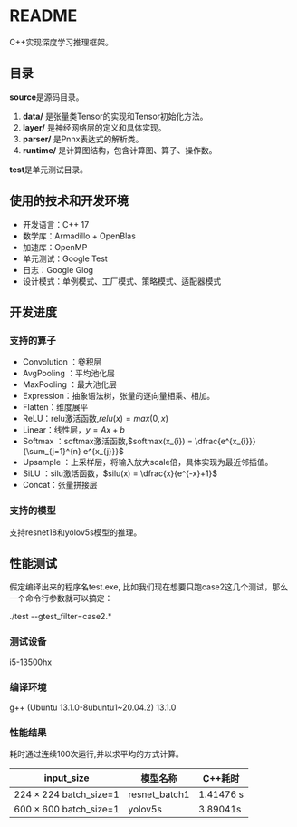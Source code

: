 # README

C++实现深度学习推理框架。

## 目录

**source**是源码目录。

1. **data/** 是张量类Tensor的实现和Tensor初始化方法。
2. **layer/** 是神经网络层的定义和具体实现。
3. **parser/** 是Pnnx表达式的解析类。
4. **runtime/** 是计算图结构，包含计算图、算子、操作数。

**test**是单元测试目录。

## 使用的技术和开发环境

- 开发语言：C++ 17
- 数学库：Armadillo + OpenBlas
- 加速库：OpenMP
- 单元测试：Google Test
- 日志：Google Glog
- 设计模式：单例模式、工厂模式、策略模式、适配器模式


## 开发进度

### 支持的算子

- Convolution ：卷积层
- AvgPooling ：平均池化层
- MaxPooling ：最大池化层
- Expression：抽象语法树，张量的逐向量相乘、相加。
- Flatten：维度展平
- ReLU：relu激活函数,$relu(x) = max(0,x)$
- Linear：线性层，$y = Ax + b$
- Softmax ：softmax激活函数,$softmax(x_{i}) = \dfrac{e^{x_{i}}}{\sum_{j=1}^{n} e^{x_{j}}}$
- Upsample ：上采样层，将输入放大scale倍，具体实现为最近邻插值。
- SiLU ：silu激活函数，$silu(x) = \dfrac{x}{e^{-x}+1}$
- Concat：张量拼接层

  

### 支持的模型

  支持resnet18和yolov5s模型的推理。

## 性能测试

假定编译出来的程序名test.exe, 比如我们现在想要只跑case2这几个测试，那么一个命令行参数就可以搞定：

./test --gtest_filter=case2.*

### 测试设备

i5-13500hx

### 编译环境

g++ (Ubuntu 13.1.0-8ubuntu1~20.04.2) 13.1.0

### 性能结果

耗时通过连续100次运行,并以求平均的方式计算。

| **input_size**  | **模型名称** | **C++耗时** |
| -------------- | ------------- | ---------- |
| $224\times224$  batch_size=1 | resnet_batch1 | 1.41476 s |
| $600 \times 600$ batch_size=1 | yolov5s |  3.89041s |

